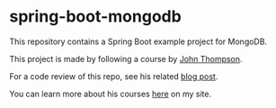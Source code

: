 # spring-boot-mongodb
This repository contains a Spring Boot example project for MongoDB.

This project is made by following a course by [John Thompson](https://github.com/springframeworkguru/).

For a code review of this repo, see his related [blog post](https://springframework.guru/3402-2/).

You can learn more about his courses [here](http://courses.springframework.guru/courses/) on my site.
